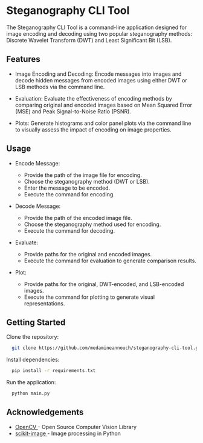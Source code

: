 
# Steganography CLI Tool

The Steganography CLI Tool is a command-line application designed for image encoding and decoding using two popular steganography methods: Discrete Wavelet Transform (DWT) and Least Significant Bit (LSB). 


## Features

- Image Encoding and Decoding: Encode messages into images and decode hidden messages from encoded images using either DWT or LSB methods via the command line.

- Evaluation: Evaluate the effectiveness of encoding methods by comparing original and encoded images based on Mean Squared Error (MSE) and Peak Signal-to-Noise Ratio (PSNR).

- Plots: Generate histograms and color panel plots via the command line to visually assess the impact of encoding on image properties.


## Usage

- Encode Message:

    - Provide the path of the image file for encoding.
    - Choose the steganography method (DWT or LSB).
    - Enter the message to be encoded.
    - Execute the command for encoding.
- Decode Message:

    - Provide the path of the encoded image file.
    - Choose the steganography method used for encoding.
    - Execute the command for decoding.

- Evaluate:

    - Provide paths for the original and encoded images.
    - Execute the command for evaluation to generate comparison results.
- Plot:

    - Provide paths for the original, DWT-encoded, and LSB-encoded images.
    - Execute the command for plotting to generate visual representations.


## Getting Started

Clone the repository:

```bash
  git clone https://github.com/medamineannouch/steganography-cli-tool.git
```
Install dependencies:

```bash
  pip install -r requirements.txt

```
Run the application:

```bash
  python main.py


```
    
## Acknowledgements

 - [OpenCV ](https://opencv.org/) - Open Source Computer Vision Library
 - [scikit-image ](https://scikit-image.org/) - Image processing in Python
 
